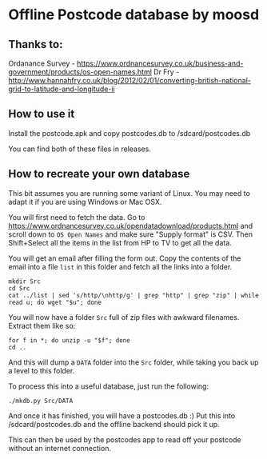 # Offline Postcode database by moosd
## Thanks to:
Ordanance Survey - https://www.ordnancesurvey.co.uk/business-and-government/products/os-open-names.html
Dr Fry - http://www.hannahfry.co.uk/blog/2012/02/01/converting-british-national-grid-to-latitude-and-longitude-ii

## How to use it
Install the postcode.apk and copy postcodes.db to /sdcard/postcodes.db

You can find both of these files in releases.

## How to recreate your own database
This bit assumes you are running some variant of Linux. You may need to adapt it if you are using Windows or Mac OSX.

You will first need to fetch the data. Go to https://www.ordnancesurvey.co.uk/opendatadownload/products.html and scroll down to `OS Open Names` and make sure "Supply format" is CSV. Then Shift+Select all the items in the list from HP to TV to get all the data.

You will get an email after filling the form out. Copy the contents of the email into a file `list` in this folder and fetch all the links into a folder.

```
mkdir Src
cd Src
cat ../list | sed 's/http/\nhttp/g' | grep "http" | grep "zip" | while read u; do wget "$u"; done
```

You will now have a folder `Src` full of zip files with awkward filenames. Extract them like so:

```
for f in *; do unzip -u "$f"; done
cd ..
```

And this will dump a `DATA` folder into the `Src` folder, while taking you back up a level to this folder.

To process this into a useful database, just run the following:

```
./mkdb.py Src/DATA
```

And once it has finished, you will have a postcodes.db :) Put this into /sdcard/postcodes.db and the offline backend should pick it up.

This can then be used by the postcodes app to read off your postcode without an internet connection.

